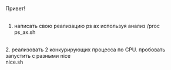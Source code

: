 
Привет!<br>
<br>
1. написать свою реализацию ps ax используя анализ /proc <br>
   ps_ax.sh<br>
<br>
2. реализовать 2 конкурирующих процесса по CPU. пробовать запустить с разными nice<br>
   nice.sh<br>

